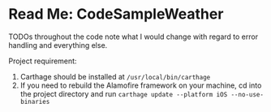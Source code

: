 #  Read Me: CodeSampleWeather

TODOs  throughout the code note what I would change with regard to error handling and everything else.

Project requirement:
1. Carthage should be installed at `/usr/local/bin/carthage`
2. If you need to rebuild the Alamofire framework on your machine, cd into the project directory and run
`carthage update --platform iOS --no-use-binaries`

